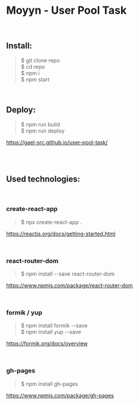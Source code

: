 # Moyyn - User Pool Task

</br>

## Install:

> $ git clone repo</br>
> $ cd repo</br> 
> $ npm i</br>
> $ npm start</br>

</br>

## Deploy:

> $ npm run build</br>
> $ npm run deploy</br>

https://gael-src.github.io/user-pool-task/

</br>
</br>

## Used technologies:

</br>

### create-react-app

> \$ npx create-react-app .

https://reactjs.org/docs/getting-started.html

</br>

### react-router-dom

> \$ npm install --save react-router-dom</br>

https://www.npmjs.com/package/react-router-dom

</br>

### formik / yup

> $ npm install formik --save</br>
> $ npm install yup --save</br>

https://formik.org/docs/overview

</br>

### gh-pages

> $ npm install gh-pages</br>

https://www.npmjs.com/package/gh-pages

</br>

